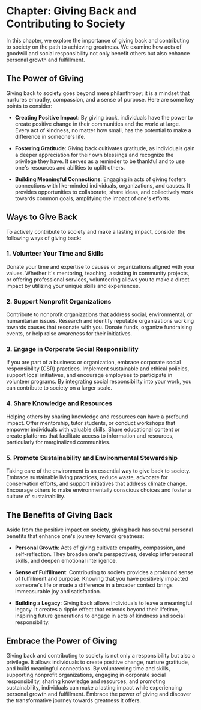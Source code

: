 Chapter: Giving Back and Contributing to Society
================================================

In this chapter, we explore the importance of giving back and contributing to society on the path to achieving greatness. We examine how acts of goodwill and social responsibility not only benefit others but also enhance personal growth and fulfillment.

The Power of Giving
-------------------

Giving back to society goes beyond mere philanthropy; it is a mindset that nurtures empathy, compassion, and a sense of purpose. Here are some key points to consider:

* **Creating Positive Impact**: By giving back, individuals have the power to create positive change in their communities and the world at large. Every act of kindness, no matter how small, has the potential to make a difference in someone's life.

* **Fostering Gratitude**: Giving back cultivates gratitude, as individuals gain a deeper appreciation for their own blessings and recognize the privilege they have. It serves as a reminder to be thankful and to use one's resources and abilities to uplift others.

* **Building Meaningful Connections**: Engaging in acts of giving fosters connections with like-minded individuals, organizations, and causes. It provides opportunities to collaborate, share ideas, and collectively work towards common goals, amplifying the impact of one's efforts.

Ways to Give Back
-----------------

To actively contribute to society and make a lasting impact, consider the following ways of giving back:

### 1. Volunteer Your Time and Skills

Donate your time and expertise to causes or organizations aligned with your values. Whether it's mentoring, teaching, assisting in community projects, or offering professional services, volunteering allows you to make a direct impact by utilizing your unique skills and experiences.

### 2. Support Nonprofit Organizations

Contribute to nonprofit organizations that address social, environmental, or humanitarian issues. Research and identify reputable organizations working towards causes that resonate with you. Donate funds, organize fundraising events, or help raise awareness for their initiatives.

### 3. Engage in Corporate Social Responsibility

If you are part of a business or organization, embrace corporate social responsibility (CSR) practices. Implement sustainable and ethical policies, support local initiatives, and encourage employees to participate in volunteer programs. By integrating social responsibility into your work, you can contribute to society on a larger scale.

### 4. Share Knowledge and Resources

Helping others by sharing knowledge and resources can have a profound impact. Offer mentorship, tutor students, or conduct workshops that empower individuals with valuable skills. Share educational content or create platforms that facilitate access to information and resources, particularly for marginalized communities.

### 5. Promote Sustainability and Environmental Stewardship

Taking care of the environment is an essential way to give back to society. Embrace sustainable living practices, reduce waste, advocate for conservation efforts, and support initiatives that address climate change. Encourage others to make environmentally conscious choices and foster a culture of sustainability.

The Benefits of Giving Back
---------------------------

Aside from the positive impact on society, giving back has several personal benefits that enhance one's journey towards greatness:

* **Personal Growth**: Acts of giving cultivate empathy, compassion, and self-reflection. They broaden one's perspectives, develop interpersonal skills, and deepen emotional intelligence.

* **Sense of Fulfillment**: Contributing to society provides a profound sense of fulfillment and purpose. Knowing that you have positively impacted someone's life or made a difference in a broader context brings immeasurable joy and satisfaction.

* **Building a Legacy**: Giving back allows individuals to leave a meaningful legacy. It creates a ripple effect that extends beyond their lifetime, inspiring future generations to engage in acts of kindness and social responsibility.

Embrace the Power of Giving
---------------------------

Giving back and contributing to society is not only a responsibility but also a privilege. It allows individuals to create positive change, nurture gratitude, and build meaningful connections. By volunteering time and skills, supporting nonprofit organizations, engaging in corporate social responsibility, sharing knowledge and resources, and promoting sustainability, individuals can make a lasting impact while experiencing personal growth and fulfillment. Embrace the power of giving and discover the transformative journey towards greatness it offers.
